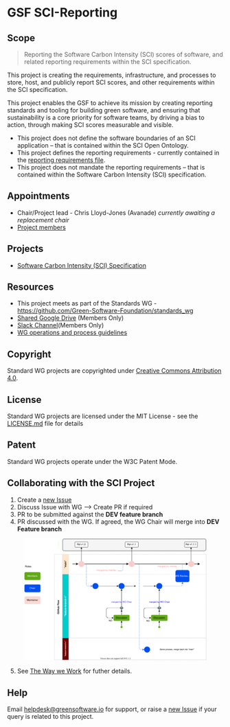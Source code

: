 # GSF SCI-Reporting

## Scope

> Reporting the Software Carbon Intensity (SCI) scores of software, and related reporting requirements within the SCI specification.

This project is creating the requirements, infrastructure, and processes to store, host, and publicly report SCI scores, and other requirements within the SCI specification.

This project enables the GSF to achieve its mission by creating reporting standards and tooling for building green software, and ensuring that sustainability is a core priority for software teams, by driving a bias to action, through making SCI scores measurable and visible.

 - This project does not define the software boundaries of an SCI application – that is contained within the SCI Open Ontology.
 - This project defines the reporting requirements - currently contained in the [reporting requirements file](./reporting_requirements.md).
 - This project does not mandate the reporting requirements – that is contained within the Software Carbon Intensity (SCI) specification.


## Appointments
- Chair/Project lead - Chris Lloyd-Jones (Avanade) _currently awaiting a replacement chair_
- [Project members](https://greensoftware.foundation/projects/sci-reporting)

## Projects
- [Software Carbon Intensity (SCI) Specification](https://github.com/Green-Software-Foundation/swg_software_carbon_intensity/tree/dev)

## Resources

* This project meets as part of the Standards WG - https://github.com/Green-Software-Foundation/standards_wg
* [Shared Google Drive](https://drive.google.com/drive/folders/1zHLA0itlhq5Cf1WS-TxchLkqqA_dZoNp?usp=sharing) (Members Only)
* [Slack Channel](https://greensoftwarefdn.slack.com/archives/C02UZRH5QJ3)(Members Only)
* [WG operations and process guidelines](https://github.com/Green-Software-Foundation/standards_wg/blob/main/the_way_we_work.md)

## Copyright
Standard WG projects are copyrighted under [Creative Commons Attribution 4.0](https://creativecommons.org/licenses/by/4.0/).

## License
Standard WG projects are licensed under the MIT License - see the [LICENSE.md](licenses/standards-wg-license.md) file for details

## Patent
Standard WG projects operate under the W3C Patent Mode.

## Collaborating with the SCI Project

1. Create a [new Issue](https://github.com/Green-Software-Foundation/sci-reporting/issues/new)
2. Discuss Issue with WG --> Create PR if required
3. PR to be submitted against the **DEV feature branch**
4. PR discussed with the WG. If agreed, the WG Chair will merge into **DEV Feature branch**

<figure>
	<img src="images/single-trunk-branch.svg" alt="GSF Single-Trunk Based Branch Flow">
	<figcaption></figcaption>
</figure>

5. See [The Way we Work](https://github.com/Green-Software-Foundation/standards_wg/blob/main/the_way_we_work.md) for futher details.

## Help
Email [helpdesk@greensoftware.io](mailto:helpdesk@greensoftware.io) for support, or raise a [new Issue](https://github.com/Green-Software-Foundation/sci-reporting/issues/new) if your query is related to this project.
